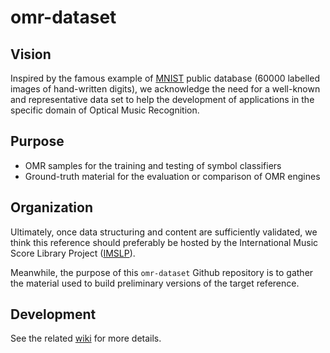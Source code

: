 # omr-dataset

## Vision

Inspired by the famous example of [MNIST][1] public database (60000 labelled images of hand-written digits), we acknowledge the need for a well-known and representative data set to help the development of applications in the specific domain of Optical Music Recognition.

## Purpose

+ OMR samples for the training and testing of symbol classifiers
+ Ground-truth material for the evaluation or comparison of OMR engines

## Organization

Ultimately, once data structuring and content are sufficiently validated, we think this reference should preferably be hosted by the International Music Score Library Project ([IMSLP][2]). 

Meanwhile, the purpose of this `omr-dataset` Github repository is to gather the material used to build preliminary versions of the target reference.

## Development

See the related [wiki][3] for more details.

[1]: http://yann.lecun.com/exdb/mnist/
[2]: http://imslp.org/
[3]: https://github.com/Audiveris/omr-dataset/wiki
